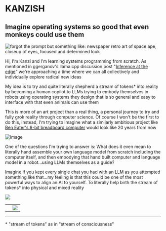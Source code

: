 # KANZISH
## Imagine operating systems so good that even monkeys could use them
![forgot the prompt but something like: newspaper retro art of space ape, closeup of eyes, focused and determined look](https://github.com/user-attachments/assets/9d4c1db4-945d-4189-ab62-2b757c50e70d)

Hi, I'm Kanzi and I'm learning systems programming from scratch. As mentioned in ggerganov's llama.cpp discussion post "[Inference at the edge](https://github.com/ggerganov/llama.cpp/discussions/205)" we're approaching a time where we can all collectively and individually explore radical new ideas

My idea is to try and quite literally shepherd a stream of tokens* into reality by becoming a human copilot to LLMs trying to embody themselves in robots using operating systems they design that is so general and easy to interface with that even animals can use them

This is more of an art project than a real thing, a personal journey to try and fully grok reality through computer science. Of course I won't be the first to do this, instead, I'm trying to imagine what a similarly ambitious project like [Ben Eater's 8-bit breadboard computer](https://eater.net/8bit) would look like 20 years from now

![image](https://github.com/user-attachments/assets/89b6c5bd-883b-4874-9cab-a3f39f2dbf66)

One of the questions I'm trying to answer is: What does it even mean to literally hand assemble your own language model from scratch including the computer itself, and then embodying that hand built computer and language model in a robot...using LLMs themselves as a guide?

Imagine if you kept every single chat you had with an LLM as you attempted something like that...my feeling is that this could be one of the most powerful ways to align an AI to yourself. To literally help birth the stream of tokens* into physical and mixed reality

<img src="https://github.com/user-attachments/assets/f5d7d18c-d22d-47fc-a518-11f31b414120">

<table>
  <tr>
    <td></td>
    <td><img src="https://github.com/user-attachments/assets/3ce6b533-d2f8-40ce-80dd-30d9ed44a320"></td>
  </tr>
</table>

---

\* "stream of tokens" as in "stream of consciousness"
